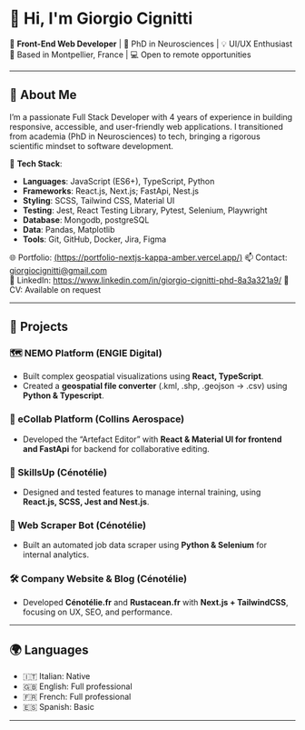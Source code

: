 # 👋 Hi, I'm Giorgio Cignitti

🎯 **Front-End Web Developer** | 🧠 PhD in Neurosciences | 💡 UI/UX Enthusiast  
📍 Based in Montpellier, France | 💻 Open to remote opportunities

---

## 🚀 About Me

I’m a passionate Full Stack Developer with 4 years of experience in building responsive, accessible, and user-friendly web applications. I transitioned from academia (PhD in Neurosciences) to tech, bringing a rigorous scientific mindset to software development.

🔧 **Tech Stack**:  
- **Languages**: JavaScript (ES6+), TypeScript, Python  
- **Frameworks**: React.js, Next.js; FastApi, Nest.js 
- **Styling**: SCSS, Tailwind CSS, Material UI  
- **Testing**: Jest, React Testing Library, Pytest, Selenium, Playwright
- **Database**: Mongodb, postgreSQL 
- **Data**: Pandas, Matplotlib  
- **Tools**: Git, GitHub, Docker, Jira, Figma

🌐 Portfolio: [(https://portfolio-nextjs-kappa-amber.vercel.app/)](https://portfolio-nextjs-kappa-amber.vercel.app/)
📫 Contact: giorgiocignitti@gmail.com  
📎 LinkedIn: https://www.linkedin.com/in/giorgio-cignitti-phd-8a3a321a9/
📁 CV: Available on request

---

## 🧪 Projects

### 🗺️ NEMO Platform (ENGIE Digital)
- Built complex geospatial visualizations using **React, TypeScript**.
- Created a **geospatial file converter** (.kml, .shp, .geojson → .csv) using **Python & Typescript**.

### 🧩 eCollab Platform (Collins Aerospace)
- Developed the “Artefact Editor” with **React & Material UI for frontend and FastApi** for backend for collaborative editing.

### 🧠 SkillsUp (Cénotélie)
- Designed and tested features to manage internal training, using **React.js, SCSS, Jest and Nest.js**.

### 🤖 Web Scraper Bot (Cénotélie)
- Built an automated job data scraper using **Python & Selenium** for internal analytics.

### 🛠️ Company Website & Blog (Cénotélie)
- Developed **Cénotélie.fr** and **Rustacean.fr** with **Next.js + TailwindCSS**, focusing on UX, SEO, and performance.

---

## 🌍 Languages

- 🇮🇹 Italian: Native  
- 🇬🇧 English: Full professional  
- 🇫🇷 French: Full professional  
- 🇪🇸 Spanish: Basic

---
